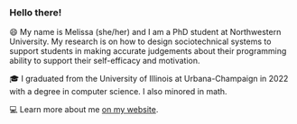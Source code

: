 ### Hello there! 

😄 My name is Melissa (she/her) and I am a PhD student at Northwestern University. My research is on how to design sociotechnical systems to support students in making accurate judgements about their programming ability to support their self-efficacy and motivation.

🎓 I graduated from the University of Illinois at Urbana-Champaign in 2022 with a degree in computer science. I also minored in math.

💻 Learn more about me [on my website](https://melissaychen.com/). 
